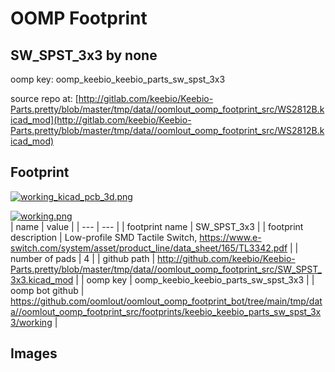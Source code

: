 # OOMP Footprint  
## SW_SPST_3x3  by none  
  
oomp key: oomp_keebio_keebio_parts_sw_spst_3x3  
  
source repo at: [http://gitlab.com/keebio/Keebio-Parts.pretty/blob/master/tmp/data//oomlout_oomp_footprint_src/WS2812B.kicad_mod](http://gitlab.com/keebio/Keebio-Parts.pretty/blob/master/tmp/data//oomlout_oomp_footprint_src/WS2812B.kicad_mod)  
## Footprint  
  
[![working_kicad_pcb_3d.png](working_kicad_pcb_3d_600.png)](working_kicad_pcb_3d.png)  
  
[![working.png](working_600.png)](working.png)  
| name | value | 
| --- | --- | 
| footprint name | SW_SPST_3x3 | 
| footprint description | Low-profile SMD Tactile Switch, https://www.e-switch.com/system/asset/product_line/data_sheet/165/TL3342.pdf | 
| number of pads | 4 | 
| github path | http://github.com/keebio/Keebio-Parts.pretty/blob/master/tmp/data//oomlout_oomp_footprint_src/SW_SPST_3x3.kicad_mod | 
| oomp key | oomp_keebio_keebio_parts_sw_spst_3x3 | 
| oomp bot github | https://github.com/oomlout/oomlout_oomp_footprint_bot/tree/main/tmp/data//oomlout_oomp_footprint_src/footprints/keebio_keebio_parts_sw_spst_3x3/working | 
## Images  
